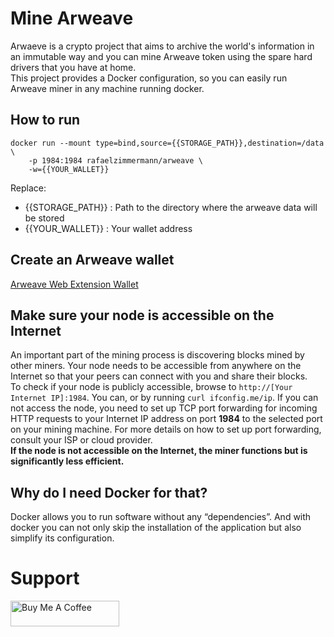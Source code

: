 # Mine Arweave

Arwaeve is a crypto project that aims to archive the world's information in an
immutable way and you can mine Arweave token using the spare hard drivers that
you have at home.  
This project provides a Docker configuration, so you can easily run Arweave miner
in any machine running docker.


## How to run

```
docker run --mount type=bind,source={{STORAGE_PATH}},destination=/data \
    -p 1984:1984 rafaelzimmermann/arweave \
    -w={{YOUR_WALLET}}
```

Replace:
- {{STORAGE_PATH}} : Path to the directory where the arweave data will be stored
- {{YOUR_WALLET}} : Your wallet address


## Create an Arweave wallet

[Arweave Web Extension Wallet](https://docs.arweave.org/info/wallets/arweave-web-extension-wallet)


## Make sure your node is accessible on the Internet

An important part of the mining process is discovering blocks mined by other
miners. Your node needs to be accessible from anywhere on the Internet so that
your peers can connect with you and share their blocks.  
To check if your node is publicly accessible, browse to `http://[Your Internet IP]:1984`.
You can, or by running `curl ifconfig.me/ip`.
If you can not access the node, you need to set up TCP port forwarding for incoming
HTTP requests to your Internet IP address on port **1984** to the selected port on your
mining machine. For more details on how to set up port forwarding, consult your ISP
or cloud provider.  
**If the node is not accessible on the Internet, the miner functions but is
significantly less efficient.**


## Why do I need Docker for that?

Docker allows you to run software without any “dependencies”. And with docker
you can not only skip the installation of the application but also simplify its
configuration.

# Support

<a href="https://www.buymeacoffee.com/r25b8yt77fh" target="_blank"><img src="https://cdn.buymeacoffee.com/buttons/default-orange.png" alt="Buy Me A Coffee" height="41" width="174"></a>
